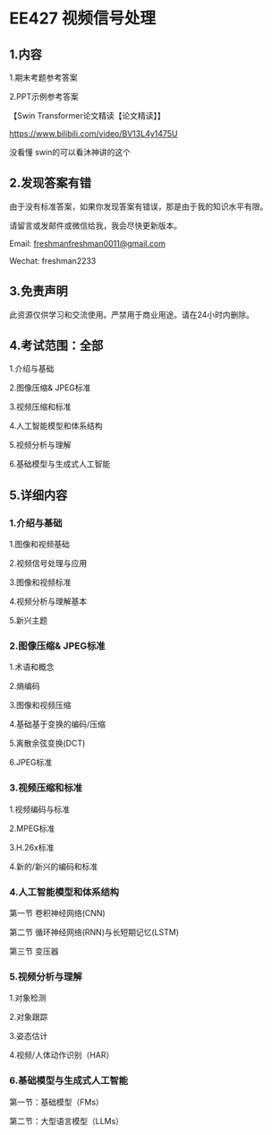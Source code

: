 # EE427 视频信号处理

## 1.内容

1.期末考题参考答案

2.PPT示例参考答案



【Swin Transformer论文精读【论文精读】】 

https://www.bilibili.com/video/BV13L4y1475U

没看懂 swin的可以看沐神讲的这个



## 2.发现答案有错

由于没有标准答案，如果你发现答案有错误，那是由于我的知识水平有限。

请留言或发邮件或微信给我，我会尽快更新版本。

Email: freshmanfreshman0011@gmail.com

Wechat: freshman2233

## 3.免责声明

此资源仅供学习和交流使用。严禁用于商业用途。请在24小时内删除。



## 4.考试范围：全部

1.介绍与基础

2.图像压缩& JPEG标准

3.视频压缩和标准

4.人工智能模型和体系结构

5.视频分析与理解

6.基础模型与生成式人工智能

## 5.详细内容

### 1.介绍与基础

1.图像和视频基础

2.视频信号处理与应用

3.图像和视频标准

4.视频分析与理解基本

5.新兴主题

### 2.图像压缩& JPEG标准

1.术语和概念

2.熵编码

3.图像和视频压缩

4.基础基于变换的编码/压缩

5.离散余弦变换(DCT)

6.JPEG标准



### 3.视频压缩和标准

1.视频编码与标准

2.MPEG标准

3.H.26x标准

4.新的/新兴的编码和标准 



### 4.人工智能模型和体系结构

第一节 卷积神经网络(CNN) 

第二节 循环神经网络(RNN)与长短期记忆(LSTM) 

第三节 变压器 

### 5.视频分析与理解

1.对象检测 

2.对象跟踪

3.姿态估计

4.视频/人体动作识别（HAR）



### 6.基础模型与生成式人工智能

第一节：基础模型（FMs）

第二节：大型语言模型（LLMs）




















